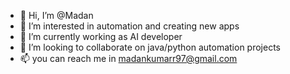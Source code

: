 - 👋 Hi, I’m @Madan
- 👀 I’m interested in automation and creating new apps
- 🌱 I’m currently working as AI developer
- 💞️ I’m looking to collaborate on java/python automation projects
- 📫 you can reach me in madankumarr97@gmail.com

<!---
Madan-k/Madan-k is a ✨ special ✨ repository because its `README.md` (this file) appears on your GitHub profile.
You can click the Preview link to take a look at your changes.
--->
